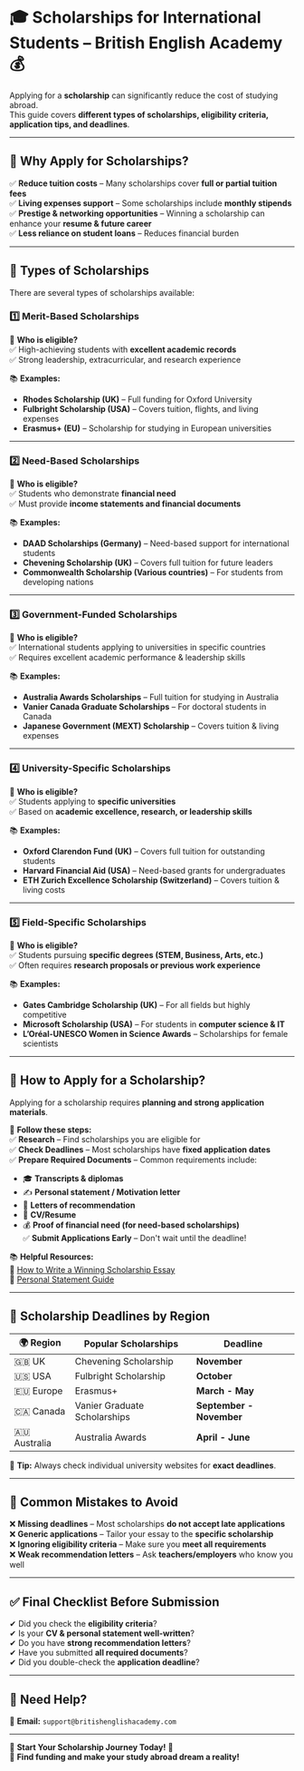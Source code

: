 # 🎓 Scholarships for International Students – British English Academy 💰  

Applying for a **scholarship** can significantly reduce the cost of studying abroad.  
This guide covers **different types of scholarships, eligibility criteria, application tips, and deadlines**.

---

## 📌 Why Apply for Scholarships?  
✅ **Reduce tuition costs** – Many scholarships cover **full or partial tuition fees**  
✅ **Living expenses support** – Some scholarships include **monthly stipends**  
✅ **Prestige & networking opportunities** – Winning a scholarship can enhance your **resume & future career**  
✅ **Less reliance on student loans** – Reduces financial burden  

---

## 🎯 **Types of Scholarships**
There are several types of scholarships available:

### **1️⃣ Merit-Based Scholarships**  
📌 **Who is eligible?**  
✅ High-achieving students with **excellent academic records**  
✅ Strong leadership, extracurricular, and research experience  

📚 **Examples:**  
- **Rhodes Scholarship (UK)** – Full funding for Oxford University  
- **Fulbright Scholarship (USA)** – Covers tuition, flights, and living expenses  
- **Erasmus+ (EU)** – Scholarship for studying in European universities  

---

### **2️⃣ Need-Based Scholarships**  
📌 **Who is eligible?**  
✅ Students who demonstrate **financial need**  
✅ Must provide **income statements and financial documents**  

📚 **Examples:**  
- **DAAD Scholarships (Germany)** – Need-based support for international students  
- **Chevening Scholarship (UK)** – Covers full tuition for future leaders  
- **Commonwealth Scholarship (Various countries)** – For students from developing nations  

---

### **3️⃣ Government-Funded Scholarships**  
📌 **Who is eligible?**  
✅ International students applying to universities in specific countries  
✅ Requires excellent academic performance & leadership skills  

📚 **Examples:**  
- **Australia Awards Scholarships** – Full tuition for studying in Australia  
- **Vanier Canada Graduate Scholarships** – For doctoral students in Canada  
- **Japanese Government (MEXT) Scholarship** – Covers tuition & living expenses  

---

### **4️⃣ University-Specific Scholarships**  
📌 **Who is eligible?**  
✅ Students applying to **specific universities**  
✅ Based on **academic excellence, research, or leadership skills**  

📚 **Examples:**  
- **Oxford Clarendon Fund (UK)** – Covers full tuition for outstanding students  
- **Harvard Financial Aid (USA)** – Need-based grants for undergraduates  
- **ETH Zurich Excellence Scholarship (Switzerland)** – Covers tuition & living costs  

---

### **5️⃣ Field-Specific Scholarships**  
📌 **Who is eligible?**  
✅ Students pursuing **specific degrees (STEM, Business, Arts, etc.)**  
✅ Often requires **research proposals or previous work experience**  

📚 **Examples:**  
- **Gates Cambridge Scholarship (UK)** – For all fields but highly competitive  
- **Microsoft Scholarship (USA)** – For students in **computer science & IT**  
- **L’Oréal-UNESCO Women in Science Awards** – Scholarships for female scientists  

---

## 📝 **How to Apply for a Scholarship?**
Applying for a scholarship requires **planning and strong application materials**.  

📌 **Follow these steps:**  
✅ **Research** – Find scholarships you are eligible for  
✅ **Check Deadlines** – Most scholarships have **fixed application dates**  
✅ **Prepare Required Documents** – Common requirements include:  
   - 🎓 **Transcripts & diplomas**  
   - ✍ **Personal statement / Motivation letter**  
   - 📜 **Letters of recommendation**  
   - 📄 **CV/Resume**  
   - 💰 **Proof of financial need (for need-based scholarships)**  
✅ **Submit Applications Early** – Don't wait until the deadline!  

📚 **Helpful Resources:**  
🔗 [How to Write a Winning Scholarship Essay](#)  
🔗 [Personal Statement Guide](#)  

---

## 📅 **Scholarship Deadlines by Region**
| 🌍 Region | Popular Scholarships | Deadline |
|------------|----------------------|------------|
| 🇬🇧 UK | Chevening Scholarship | **November** |
| 🇺🇸 USA | Fulbright Scholarship | **October** |
| 🇪🇺 Europe | Erasmus+ | **March - May** |
| 🇨🇦 Canada | Vanier Graduate Scholarships | **September - November** |
| 🇦🇺 Australia | Australia Awards | **April - June** |

📌 **Tip:** Always check individual university websites for **exact deadlines**.  

---

## 📌 Common Mistakes to Avoid
❌ **Missing deadlines** – Most scholarships **do not accept late applications**  
❌ **Generic applications** – Tailor your essay to the **specific scholarship**  
❌ **Ignoring eligibility criteria** – Make sure you **meet all requirements**  
❌ **Weak recommendation letters** – Ask **teachers/employers** who know you well  

---

## ✅ **Final Checklist Before Submission**
✔ Did you check the **eligibility criteria**?  
✔ Is your **CV & personal statement well-written**?  
✔ Do you have **strong recommendation letters**?  
✔ Have you submitted **all required documents**?  
✔ Did you double-check the **application deadline**?  

---

## 📩 Need Help?  
📧 **Email:** `support@britishenglishacademy.com`  

---

🎉 **Start Your Scholarship Journey Today!** 🚀  
🔗 **Find funding and make your study abroad dream a reality!**

